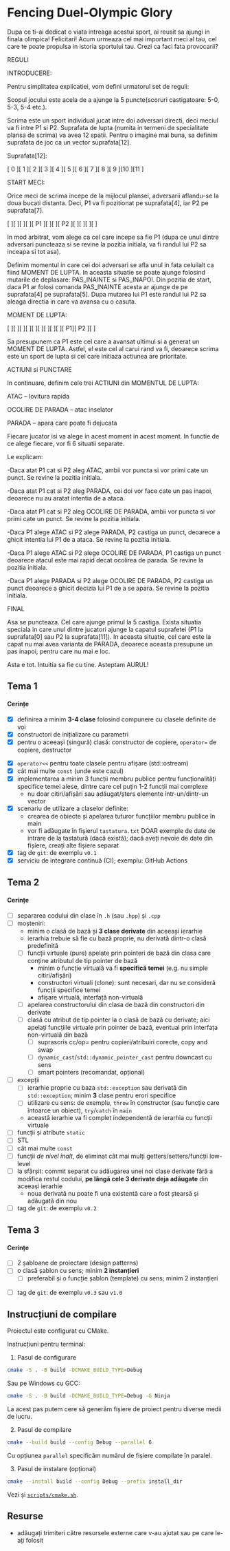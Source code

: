# Fencing Duel-Olympic Glory

Dupa ce ti-ai dedicat o viata intreaga acestui sport, ai reusit sa ajungi in finala olimpica! Felicitari! Acum urmeaza cel mai important meci al tau, cel care te poate propulsa in istoria sportului tau. Crezi ca faci fata provocarii? 

 

REGULI 

INTRODUCERE: 

Pentru simplitatea explicatiei, vom defini urmatorul set de reguli: 

Scopul jocului este acela de a ajunge la 5 puncte(scoruri castigatoare: 5-0, 5-3, 5-4 etc.). 

Scrima este un sport individual jucat intre doi adversari directi, deci meciul va fi intre P1 si P2. Suprafata de lupta (numita in termeni de specialitate plansa de scrima) va avea 12 spatii. Pentru o imagine mai buna, sa definim suprafata de joc ca un vector suprafata[12]. 

              

Suprafata[12]: 

[ 0 ][ 1 ][ 2 ][ 3 ][ 4 ][ 5 ][ 6 ][ 7 ][ 8 ][ 9 ][10 ][11 ] 

 

START MECI: 

Orice meci de scrima incepe de la mijlocul plansei, adversarii aflandu-se la doua bucati distanta. Deci, P1 va fi pozitionat pe suprafata[4], iar P2 pe suprafata[7]. 

[   ][   ][   ][   ][ P1 ][   ][   ][ P2 ][   ][   ][   ][   ]   

In mod arbitrat, vom alege ca cel care incepe sa fie P1 (dupa ce unul dintre adversari puncteaza si se revine la pozitia initiala, va fi randul lui P2 sa inceapa si tot asa).  

Definim momentul in care cei doi adversari se afla unul in fata celuilalt ca fiind MOMENT DE LUPTA. In aceasta situatie se poate ajunge folosind mutarile de deplasare: PAS_INAINTE si PAS_INAPOI. Din pozitia de start, daca P1 ar folosi comanda PAS_INAINTE acesta ar ajunge de pe suprafata[4] pe suprafata[5]. Dupa mutarea lui P1 este randul lui P2 sa aleaga directia in care va avansa cu o casuta. 

 

 

 

MOMENT DE LUPTA: 

[  ][   ][   ][   ][   ][   ][   ][   ][   ][ P1][ P2 ][   ] 

Sa presupunem ca P1 este cel care a avansat ultimul si a generat un MOMENT DE LUPTA. Astfel, el este cel al carui rand va fi, deoarece scrima este un sport de lupta si cel care initiaza actiunea are prioritate.  

 

ACTIUNI si PUNCTARE 

In continuare, definim cele trei ACTIUNI din MOMENTUL DE LUPTA: 

ATAC – lovitura rapida 

OCOLIRE DE PARADA – atac inselator 

PARADA – apara care poate fi dejucata 

Fiecare jucator isi va alege in acest moment in acest moment. In functie de ce alege fiecare, vor fi 6 situatii separate. 

Le explicam:  

-Daca atat P1 cat si P2 aleg ATAC, ambii vor puncta si vor primi cate un punct. Se revine la pozitia initiala. 

-Daca atat P1 cat si P2 aleg PARADA, cei doi vor face cate un pas inapoi, deoarece nu au aratat intentia de a ataca. 

-Daca atat P1 cat si P2 aleg OCOLIRE DE PARADA, ambii vor puncta si vor primi cate un punct. Se revine la pozitia initiala. 

-Daca P1 alege ATAC si P2 alege PARADA, P2 castiga un punct, deoarece a ghicit intentia lui P1 de a ataca. Se revine la pozitia initiala. 

-Daca P1 alege ATAC si P2 alege OCOLIRE DE PARADA, P1 castiga un punct deoarece atacul este mai rapid decat ocolirea de parada. Se revine la pozitia initiala. 

-Daca P1 alege PARADA si P2 alege OCOLIRE DE PARADA, P2 castiga un punct deoarece a ghicit decizia lui P1 de a se apara. Se revine la pozitia initiala. 

 

FINAL 

Asa se puncteaza. Cel care ajunge primul la 5 castiga. Exista situatia speciala in care unul dintre jucatori ajunge la capatul suprafetei (P1 la suprafata[0] sau P2 la suprafata[11]). In aceasta situatie, cel care este la capat nu mai avea varianta de PARADA, deoarece aceasta presupune un pas inapoi, pentru care nu mai e loc. 

Asta e tot. Intuitia sa fie cu tine. Asteptam AURUL!


## Tema 1

#### Cerințe
- [x] definirea a minim **3-4 clase** folosind compunere cu clasele definite de voi
- [x] constructori de inițializare cu parametri
- [x] pentru o aceeași (singură) clasă: constructor de copiere, `operator=` de copiere, destructor
<!-- - [ ] pentru o altă clasă: constructor de mutare, `operator=` de mutare, destructor -->
<!-- - [ ] pentru o altă clasă: toate cele 5 funcții membru speciale -->
- [x] `operator<<` pentru toate clasele pentru afișare (std::ostream)
- [x] cât mai multe `const` (unde este cazul)
- [x] implementarea a minim 3 funcții membru publice pentru funcționalități specifice temei alese, dintre care cel puțin 1-2 funcții mai complexe
  - nu doar citiri/afișări sau adăugat/șters elemente într-un/dintr-un vector
- [x] scenariu de utilizare a claselor definite:
  - crearea de obiecte și apelarea tuturor funcțiilor membru publice în main
  - vor fi adăugate în fișierul `tastatura.txt` DOAR exemple de date de intrare de la tastatură (dacă există); dacă aveți nevoie de date din fișiere, creați alte fișiere separat
- [x] tag de `git`: de exemplu `v0.1`
- [x] serviciu de integrare continuă (CI); exemplu: GitHub Actions

## Tema 2

#### Cerințe
- [ ] separarea codului din clase în `.h` (sau `.hpp`) și `.cpp`
- [ ] moșteniri:
  - minim o clasă de bază și **3 clase derivate** din aceeași ierarhie
  - ierarhia trebuie să fie cu bază proprie, nu derivată dintr-o clasă predefinită
  - [ ] funcții virtuale (pure) apelate prin pointeri de bază din clasa care conține atributul de tip pointer de bază
    - minim o funcție virtuală va fi **specifică temei** (e.g. nu simple citiri/afișări)
    - constructori virtuali (clone): sunt necesari, dar nu se consideră funcții specifice temei
    - afișare virtuală, interfață non-virtuală
  - [ ] apelarea constructorului din clasa de bază din constructori din derivate
  - [ ] clasă cu atribut de tip pointer la o clasă de bază cu derivate; aici apelați funcțiile virtuale prin pointer de bază, eventual prin interfața non-virtuală din bază
    - [ ] suprascris cc/op= pentru copieri/atribuiri corecte, copy and swap
    - [ ] `dynamic_cast`/`std::dynamic_pointer_cast` pentru downcast cu sens
    - [ ] smart pointers (recomandat, opțional)
- [ ] excepții
  - [ ] ierarhie proprie cu baza `std::exception` sau derivată din `std::exception`; minim **3** clase pentru erori specifice
  - [ ] utilizare cu sens: de exemplu, `throw` în constructor (sau funcție care întoarce un obiect), `try`/`catch` în `main`
  - această ierarhie va fi complet independentă de ierarhia cu funcții virtuale
- [ ] funcții și atribute `static`
- [ ] STL
- [ ] cât mai multe `const`
- [ ] funcții *de nivel înalt*, de eliminat cât mai mulți getters/setters/funcții low-level
- [ ] la sfârșit: commit separat cu adăugarea unei noi clase derivate fără a modifica restul codului, **pe lângă cele 3 derivate deja adăugate** din aceeași ierarhie
  - noua derivată nu poate fi una existentă care a fost ștearsă și adăugată din nou
- [ ] tag de `git`: de exemplu `v0.2`

## Tema 3

#### Cerințe
- [ ] 2 șabloane de proiectare (design patterns)
- [ ] o clasă șablon cu sens; minim **2 instanțieri**
  - [ ] preferabil și o funcție șablon (template) cu sens; minim 2 instanțieri
<!-- - [ ] o specializare pe funcție/clasă șablon -->
- [ ] tag de `git`: de exemplu `v0.3` sau `v1.0`

## Instrucțiuni de compilare

Proiectul este configurat cu CMake.

Instrucțiuni pentru terminal:

1. Pasul de configurare
```sh
cmake -S . -B build -DCMAKE_BUILD_TYPE=Debug
```

Sau pe Windows cu GCC:
```sh
cmake -S . -B build -DCMAKE_BUILD_TYPE=Debug -G Ninja
```

La acest pas putem cere să generăm fișiere de proiect pentru diverse medii de lucru.


2. Pasul de compilare
```sh
cmake --build build --config Debug --parallel 6
```

Cu opțiunea `parallel` specificăm numărul de fișiere compilate în paralel.

3. Pasul de instalare (opțional)
```sh
cmake --install build --config Debug --prefix install_dir
```

Vezi și [`scripts/cmake.sh`](scripts/cmake.sh).

## Resurse

- adăugați trimiteri către resursele externe care v-au ajutat sau pe care le-ați folosit
